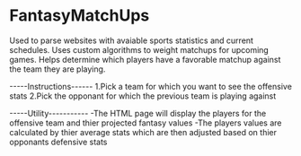 FantasyMatchUps
===============
Used to parse websites with avaiable sports statistics and current schedules.
Uses custom algorithms to weight matchups for upcoming games.
Helps determine which players have a favorable matchup against the team they are playing.

-----Instructions------
1.Pick a team for which you want to see the offensive stats
2.Pick the opponant for which the previous team is playing against

-----Utility-----------
-The HTML page will display the players for the offensive team and thier projected fantasy values
-The players values are calculated by thier average stats which are then adjusted based on thier opponants defensive stats


